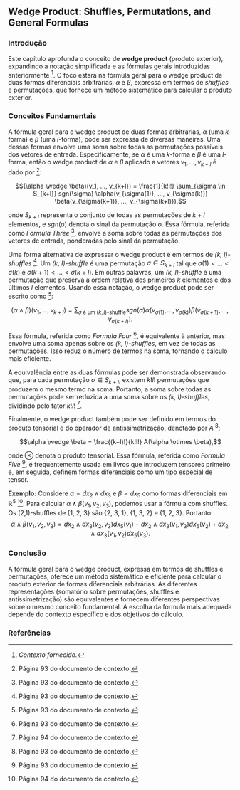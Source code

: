 ## Wedge Product: Shuffles, Permutations, and General Formulas

### Introdução
Este capítulo aprofunda o conceito de **wedge product** (produto exterior), expandindo a notação simplificada e as fórmulas gerais introduzidas anteriormente [^1]. O foco estará na fórmula geral para o wedge product de duas formas diferenciais arbitrárias, $\alpha$ e $\beta$, expressa em termos de *shuffles* e permutações, que fornece um método sistemático para calcular o produto exterior.

### Conceitos Fundamentais
A fórmula geral para o wedge product de duas formas arbitrárias, $\alpha$ (uma *k*-forma) e $\beta$ (uma *l*-forma), pode ser expressa de diversas maneiras. Uma dessas formas envolve uma soma sobre todas as permutações possíveis dos vetores de entrada. Especificamente, se $\alpha$ é uma *k*-forma e $\beta$ é uma *l*-forma, então o wedge product de $\alpha$ e $\beta$ aplicado a vetores $v_1, ..., v_{k+l}$ é dado por [^93]:

$$(\alpha \wedge \beta)(v_1, ..., v_{k+l}) = \frac{1}{k!l!} \sum_{\sigma \in S_{k+l}} sgn(\sigma) \alpha(v_{\sigma(1)}, ..., v_{\sigma(k)}) \beta(v_{\sigma(k+1)}, ..., v_{\sigma(k+l)}),$$

onde $S_{k+l}$ representa o conjunto de todas as permutações de $k+l$ elementos, e $sgn(\sigma)$ denota o sinal da permutação $\sigma$. Essa fórmula, referida como *Formula Three* [^93], envolve a soma sobre todas as permutações dos vetores de entrada, ponderadas pelo sinal da permutação.

Uma forma alternativa de expressar o wedge product é em termos de *(k, l)-shuffles* [^93]. Um *(k, l)-shuffle* é uma permutação $\sigma \in S_{k+l}$ tal que $\sigma(1) < ... < \sigma(k)$ e $\sigma(k+1) < ... < \sigma(k+l)$. Em outras palavras, um *(k, l)-shuffle* é uma permutação que preserva a ordem relativa dos primeiros *k* elementos e dos últimos *l* elementos. Usando essa notação, o wedge product pode ser escrito como [^93]:

$$(\alpha \wedge \beta)(v_1, ..., v_{k+l}) = \sum_{\sigma \text{ é um } (k,l)\text{-shuffle}} sgn(\sigma) \alpha(v_{\sigma(1)}, ..., v_{\sigma(k)}) \beta(v_{\sigma(k+1)}, ..., v_{\sigma(k+l)}).$$

Essa fórmula, referida como *Formula Four* [^93], é equivalente à anterior, mas envolve uma soma apenas sobre os *(k, l)-shuffles*, em vez de todas as permutações. Isso reduz o número de termos na soma, tornando o cálculo mais eficiente.

A equivalência entre as duas fórmulas pode ser demonstrada observando que, para cada permutação $\sigma \in S_{k+l}$, existem $k!l!$ permutações que produzem o mesmo termo na soma. Portanto, a soma sobre todas as permutações pode ser reduzida a uma soma sobre os *(k, l)-shuffles*, dividindo pelo fator $k!l!$ [^94].

Finalmente, o wedge product também pode ser definido em termos do produto tensorial e do operador de antissimetrização, denotado por $A$ [^93]:

$$\alpha \wedge \beta = \frac{(k+l)!}{k!l!} A(\alpha \otimes \beta),$$

onde $\otimes$ denota o produto tensorial. Essa fórmula, referida como *Formula Five* [^93], é frequentemente usada em livros que introduzem tensores primeiro e, em seguida, definem formas diferenciais como um tipo especial de tensor.

**Exemplo:** Considere $\alpha = dx_2 \wedge dx_3$ e $\beta = dx_5$ como formas diferenciais em $\mathbb{R}^5$ [^94]. Para calcular $\alpha \wedge \beta(v_1, v_2, v_3)$, podemos usar a fórmula com shuffles. Os (2,1)-shuffles de {1, 2, 3} são {2, 3, 1}, {1, 3, 2} e {1, 2, 3}. Portanto:
$$ \alpha \wedge \beta(v_1, v_2, v_3) = dx_2 \wedge dx_3(v_2, v_3)dx_5(v_1) - dx_2 \wedge dx_3(v_1, v_3)dx_5(v_2) + dx_2 \wedge dx_3(v_1, v_2)dx_5(v_3).$$

### Conclusão
A fórmula geral para o wedge product, expressa em termos de shuffles e permutações, oferece um método sistemático e eficiente para calcular o produto exterior de formas diferenciais arbitrárias. As diferentes representações (somatório sobre permutações, shuffles e antissimetrização) são equivalentes e fornecem diferentes perspectivas sobre o mesmo conceito fundamental. A escolha da fórmula mais adequada depende do contexto específico e dos objetivos do cálculo.

### Referências
[^1]: *Contexto fornecido.*
[^93]: Página 93 do documento de contexto.
[^94]: Página 94 do documento de contexto.
<!-- END -->
